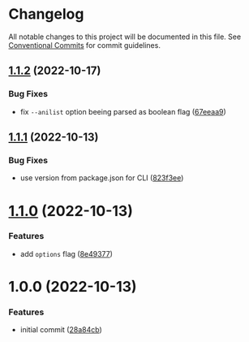 # Changelog

All notable changes to this project will be documented in this file. See
[Conventional Commits](https://conventionalcommits.org) for commit guidelines.

## [1.1.2](https://github.com/FreshlyBrewedCode/aniorg/compare/v1.1.1...v1.1.2) (2022-10-17)


### Bug Fixes

* fix `--anilist` option beeing parsed as boolean flag ([67eeaa9](https://github.com/FreshlyBrewedCode/aniorg/commit/67eeaa9046d5a76e03486b9b8bee31080259840a))

## [1.1.1](https://github.com/FreshlyBrewedCode/aniorg/compare/v1.1.0...v1.1.1) (2022-10-13)


### Bug Fixes

* use version from package.json for CLI ([823f3ee](https://github.com/FreshlyBrewedCode/aniorg/commit/823f3ee5927fd47316a42db2e57c2640f9597b99))

# [1.1.0](https://github.com/FreshlyBrewedCode/aniorg/compare/v1.0.0...v1.1.0) (2022-10-13)


### Features

* add `options` flag ([8e49377](https://github.com/FreshlyBrewedCode/aniorg/commit/8e49377b6648bba1dd85bb52c98f2b4b0ea9481e))

# 1.0.0 (2022-10-13)


### Features

* initial commit ([28a84cb](https://github.com/FreshlyBrewedCode/aniorg/commit/28a84cb43d978c7477d9e3adbb05bbedc5c484d8))
